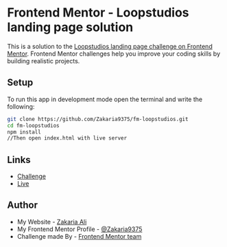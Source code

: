 # Frontend Mentor - Loopstudios landing page solution

This is a solution to the [Loopstudios landing page challenge on Frontend Mentor](https://www.frontendmentor.io/challenges/loopstudios-landing-page-N88J5Onjw). Frontend Mentor challenges help you improve your coding skills by building realistic projects.

## Setup

To run this app in development mode open the terminal and write the following:

```sh  
git clone https://github.com/Zakaria9375/fm-loopstudios.git  
cd fm-loopstudios  
npm install  
//Then open index.html with live server
```

## Links

- [Challenge](https://www.frontendmentor.io/challenges/loopstudios-landing-page-N88J5Onjw)  
- [Live](https://zakaria9375.github.io/fm-clipboard/)

## Author

- My Website - [Zakaria Ali](https://zaportfolio.com/)
- My Frontend Mentor Profile - [@Zakaria9375](https://www.frontendmentor.io/profile/Zakaria9375)
- Challenge made By - [Frontend Mentor team](https://www.frontendmentor.io/)